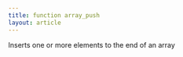 ```yaml
---
title: function array_push
layout: article
---
```

Inserts one or more elements to the end of an array